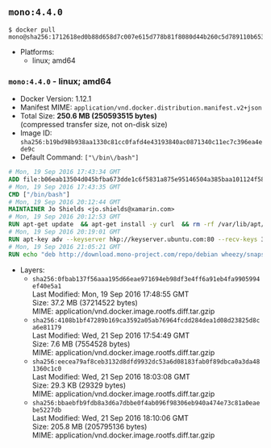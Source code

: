 ## `mono:4.4.0`

```console
$ docker pull mono@sha256:1712618ed0b88d658d7c007e615d778b81f8080d44b260c5d789110b6531429d
```

-	Platforms:
	-	linux; amd64

### `mono:4.4.0` - linux; amd64

-	Docker Version: 1.12.1
-	Manifest MIME: `application/vnd.docker.distribution.manifest.v2+json`
-	Total Size: **250.6 MB (250593515 bytes)**  
	(compressed transfer size, not on-disk size)
-	Image ID: `sha256:b19bd98b938aa1330c81cc0fafd4e43193840ac0871340c11ec7c396ea4ede9c`
-	Default Command: `["\/bin\/bash"]`

```dockerfile
# Mon, 19 Sep 2016 17:43:34 GMT
ADD file:b06eab13504d045bfba673dde1c6f5831a875e95146504a385baa101124f58f5 in / 
# Mon, 19 Sep 2016 17:43:35 GMT
CMD ["/bin/bash"]
# Mon, 19 Sep 2016 20:12:44 GMT
MAINTAINER Jo Shields <jo.shields@xamarin.com>
# Mon, 19 Sep 2016 20:12:53 GMT
RUN apt-get update 	&& apt-get install -y curl 	&& rm -rf /var/lib/apt/lists/*
# Mon, 19 Sep 2016 20:19:01 GMT
RUN apt-key adv --keyserver hkp://keyserver.ubuntu.com:80 --recv-keys 3FA7E0328081BFF6A14DA29AA6A19B38D3D831EF
# Mon, 19 Sep 2016 21:05:21 GMT
RUN echo "deb http://download.mono-project.com/repo/debian wheezy/snapshots/4.4.0.182 main" > /etc/apt/sources.list.d/mono-xamarin.list 	&& apt-get update 	&& apt-get install -y binutils mono-devel ca-certificates-mono fsharp mono-vbnc nuget referenceassemblies-pcl 	&& rm -rf /var/lib/apt/lists/* /tmp/*
```

-	Layers:
	-	`sha256:0fbab137f56aaa195d66eae971694eb98df3e4ff6a91eb4fa9905994ef40e5a1`  
		Last Modified: Mon, 19 Sep 2016 17:48:55 GMT  
		Size: 37.2 MB (37214522 bytes)  
		MIME: application/vnd.docker.image.rootfs.diff.tar.gzip
	-	`sha256:4108b1bf47289b169ca3592a05ab76964fcdd284dea1d08d23825d8ca6e81179`  
		Last Modified: Wed, 21 Sep 2016 17:54:49 GMT  
		Size: 7.6 MB (7554528 bytes)  
		MIME: application/vnd.docker.image.rootfs.diff.tar.gzip
	-	`sha256:eecea79af8ceb3132d8dfd9932dc53a6d08183fab0f89dbca0a3da481360c1c0`  
		Last Modified: Wed, 21 Sep 2016 18:03:08 GMT  
		Size: 29.3 KB (29329 bytes)  
		MIME: application/vnd.docker.image.rootfs.diff.tar.gzip
	-	`sha256:bbaebfb9fdb8a3d6a7dbbe0f4ab096f98306eb940a474e73c81a0eaebe5227db`  
		Last Modified: Wed, 21 Sep 2016 18:10:06 GMT  
		Size: 205.8 MB (205795136 bytes)  
		MIME: application/vnd.docker.image.rootfs.diff.tar.gzip
